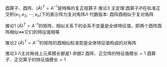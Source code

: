 酉算子、酉阵、$(\bar A)^T=A^{-1}$是特殊的复正规算子
推论3
主定理:酉算子$\Phi$在标准正交积$(e_1,e_2,\cdots,e_n)$下的表示阵为复对角阵$\Lambda$
代数版本: 酉阵酉相似于复对角阵

推论1 $(\bar A)^T=A^{-1}$的矩阵，相似关系下的全系不变量是全体特征值，即两个酉阵酉阵相似$\iff$它们的特征值相等

推论2 $(\bar A)^T=A^{-1}$的矩阵的酉相似标准型是全体特征值构成的对角阵

推论3 $\Lambda$主对角线上元素模长都是1
命题2 酉阵、正交阵的特征值模长$=1$
酉算子、正交算子的特征值模长$=1$
